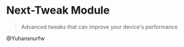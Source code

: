 <h1>Next-Tweak Module</h1>

<blockquote>Advanced tweaks that can improve your device's performance</blockquote>

@Yuhansnurfw
